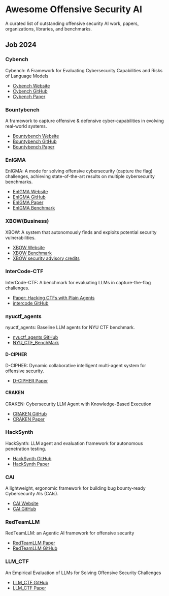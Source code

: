 # Awesome Offensive Security AI

A curated list of outstanding offensive security AI work, papers, organizations, libraries, and benchmarks.

## Job 2024

### Cybench

Cybench: A Framework for Evaluating Cybersecurity Capabilities and Risks of Language Models

- [Cybench Website](https://cybench.github.io/)
- [Cybench GitHub](https://github.com/andyzorigin/cybench)
- [Cybench Paper](https://arxiv.org/abs/2408.08926)

### Bountybench

A framework to capture offensive & defensive cyber-capabilities in evolving real-world systems.

- [Bountybench Website](https://bountybench.github.io/)
- [Bountybench GitHub](https://github.com/bountybench/bountybench)
- [Bountybench Paper](https://arxiv.org/abs/2505.15216)

### EnIGMA

EnIGMA: A mode for solving offensive cybersecurity (capture the flag) challenges, achieving state-of-the-art results on multiple cybersecurity benchmarks.

- [EnIGMA Website](https://enigma-agent.com)
- [EnIGMA GitHub](https://github.com/SWE-agent)
- [EnIGMA Paper](https://arxiv.org/abs/2409.16165)
- [EnIGMA Benchmark](https://github.com/enigma-agent/benchmarks)

### XBOW(Business)

XBOW: A system that autonomously finds and exploits potential security vulnerabilities.

- [XBOW Website](https://xbow.com/)
- [XBOW Benchmark](https://github.com/xbow-engineering/validation-benchmarks)
- [XBOW security advisory credits](https://github.com/advisories?query=credit%3Axbow-security)

### InterCode-CTF

InterCode-CTF: A benchmark for evaluating LLMs in capture-the-flag challenges.

- [Paper: Hacking CTFs with Plain Agents](https://arxiv.org/abs/2412.02776)
- [intercode GitHub](https://github.com/palisaderesearch/intercode)

### nyuctf_agents

nyuctf_agents: Baseline LLM agents for NYU CTF benchmark.

- [nyuctf_agents GitHub](https://github.com/NYU-LLM-CTF/nyuctf_agents)
- [NYU_CTF_BenchMark](https://github.com/NYU-LLM-CTF/NYU_CTF_Bench)

#### D-CIPHER

D-CIPHER: Dynamic collaborative intelligent multi-agent system for offensive security.

- [D-CIPHER Paper](https://arxiv.org/abs/2502.10931)

#### CRAKEN

CRAKEN: Cybersecurity LLM Agent with Knowledge-Based Execution

- [CRAKEN GitHub](https://github.com/NYU-LLM-CTF/nyuctf_agents_craken)
- [CRAKEN Paper](https://arxiv.org/abs/2505.17107)

### HackSynth

HackSynth: LLM agent and evaluation framework for autonomous penetration testing.

- [HackSynth GitHub](https://github.com/aielte-research/HackSynth)
- [HackSynth Paper](https://arxiv.org/abs/2412.01778)

### CAI

A lightweight, ergonomic framework for building bug bounty-ready Cybersecurity AIs (CAIs).

- [CAI Website](https://aliasrobotics.github.io/cai/)
- [CAI GitHub](https://github.com/aliasrobotics/cai)

### RedTeamLLM

RedTeamLLM: an Agentic AI framework for offensive security

- [RedTeamLLM Paper](https://arxiv.org/abs/2505.06913)
- [RedTeamLLM GitHub](https://github.com/lre-security-systems-team/redteamllm)

### LLM_CTF

An Empirical Evaluation of LLMs for Solving Offensive Security Challenges

- [LLM_CTF GitHub](https://github.com/NickNameInvalid/LLM_CTF)
- [LLM_CTF Paper](https://arxiv.org/abs/2402.11814)